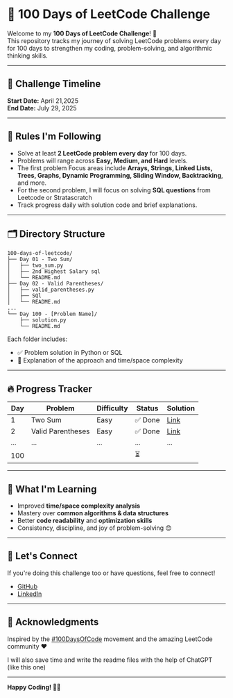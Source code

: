 # 💯 100 Days of LeetCode Challenge

Welcome to my **100 Days of LeetCode Challenge**! 🚀  
This repository tracks my journey of solving LeetCode problems every day for 100 days to strengthen my coding, problem-solving, and algorithmic thinking skills.

---

## 📅 Challenge Timeline

**Start Date:** April 21,2025  
**End Date:** July 29, 2025

---

## 📌 Rules I'm Following

- Solve at least **2 LeetCode problem every day** for 100 days.
- Problems will range across **Easy, Medium, and Hard** levels.
- The first problem Focus areas include **Arrays, Strings, Linked Lists, Trees, Graphs, Dynamic Programming, Sliding Window, Backtracking**, and more.
- For the second problem, I will focus on solving **SQL questions** from Leetcode or Stratascratch
- Track progress daily with solution code and brief explanations.

---

## 🗂️ Directory Structure

```
100-days-of-leetcode/
├── Day 01 - Two Sum/
│   ├── two_sum.py 
│   ├── 2nd Highest Salary sql 
│   └── README.md
├── Day 02 - Valid Parentheses/
│   ├── valid_parentheses.py
│   ├── SQl
│   └── README.md
...
└── Day 100 - [Problem Name]/
    ├── solution.py
    └── README.md
```

Each folder includes:
- ✅ Problem solution in Python or SQL
- 📄 Explanation of the approach and time/space complexity

---

## 🔥 Progress Tracker

| Day | Problem | Difficulty | Status | Solution |
|-----|---------|------------|--------|----------|
| 1   | Two Sum | Easy       | ✅ Done | [Link](./Day%2001%20-%20Two%20Sum/two_sum.py) |
| 2   | Valid Parentheses | Easy | ✅ Done | [Link](./Day%2002%20-%20Valid%20Parentheses/valid_parentheses.py) |
| ... | ...     | ...        | ...    | ...      |
| 100 |         |            | ⏳      |          |

---

## 🧠 What I'm Learning

- Improved **time/space complexity analysis**
- Mastery over **common algorithms & data structures**
- Better **code readability** and **optimization skills**
- Consistency, discipline, and joy of problem-solving 😊

---

## 🌟 Let's Connect

If you're doing this challenge too or have questions, feel free to connect!

- [GitHub](https://github.com/mehak-sood)
- [LinkedIn](https://www.linkedin.com/in/mehak-sood/)

---

## 🙌 Acknowledgments

Inspired by the [#100DaysOfCode](https://www.100daysofcode.com/) movement and the amazing LeetCode community ❤️

I will also save time and write the readme files with the help of ChatGPT (like this one)

---

**Happy Coding! 🧑‍💻**
